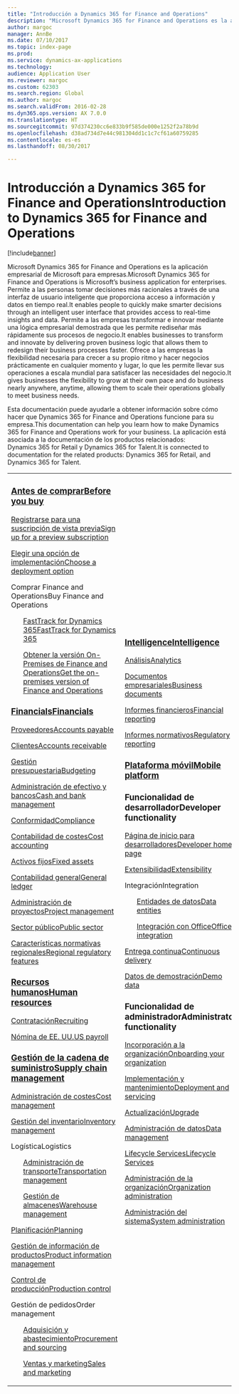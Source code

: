```yaml
---
title: "Introducción a Dynamics 365 for Finance and Operations"
description: "Microsoft Dynamics 365 for Finance and Operations es la aplicación empresarial de Microsoft para empresas. Esta página le ayudará a conocer el producto y empezar a utilizarlo."
author: margoc
manager: AnnBe
ms.date: 07/10/2017
ms.topic: index-page
ms.prod: 
ms.service: dynamics-ax-applications
ms.technology: 
audience: Application User
ms.reviewer: margoc
ms.custom: 62303
ms.search.region: Global
ms.author: margoc
ms.search.validFrom: 2016-02-28
ms.dyn365.ops.version: AX 7.0.0
ms.translationtype: HT
ms.sourcegitcommit: 97d374230cc6e833b9f585de000e1252f2a78b9d
ms.openlocfilehash: d38ad734d7e44c981304dd1c1c7cf61a60759285
ms.contentlocale: es-es
ms.lasthandoff: 08/30/2017

---
```


# <a name="introduction-to-dynamics-365-for-finance-and-operations"></a><span data-ttu-id="43faa-104">Introducción a Dynamics 365 for Finance and Operations</span><span class="sxs-lookup"><span data-stu-id="43faa-104">Introduction to Dynamics 365 for Finance and Operations</span></span>
[!include[banner](includes/banner.md)]

<span data-ttu-id="43faa-105">Microsoft Dynamics 365 for Finance and Operations es la aplicación empresarial de Microsoft para empresas.</span><span class="sxs-lookup"><span data-stu-id="43faa-105">Microsoft Dynamics 365 for Finance and Operations is Microsoft’s business application for enterprises.</span></span> <span data-ttu-id="43faa-106">Permite a las personas tomar decisiones más racionales a través de una interfaz de usuario inteligente que proporciona acceso a información y datos en tiempo real.</span><span class="sxs-lookup"><span data-stu-id="43faa-106">It enables people to quickly make smarter decisions through an intelligent user interface that provides access to real-time insights and data.</span></span> <span data-ttu-id="43faa-107">Permite a las empresas transformar e innovar mediante una lógica empresarial demostrada que les permite rediseñar más rápidamente sus procesos de negocio.</span><span class="sxs-lookup"><span data-stu-id="43faa-107">It enables businesses to transform and innovate by delivering proven business logic that allows them to redesign their business processes faster.</span></span> <span data-ttu-id="43faa-108">Ofrece a las empresas la flexibilidad necesaria para crecer a su propio ritmo y hacer negocios prácticamente en cualquier momento y lugar, lo que les permite llevar sus operaciones a escala mundial para satisfacer las necesidades del negocio.</span><span class="sxs-lookup"><span data-stu-id="43faa-108">It gives businesses the flexibility to grow at their own pace and do business nearly anywhere, anytime, allowing them to scale their operations globally to meet business needs.</span></span> 

<span data-ttu-id="43faa-109">Esta documentación puede ayudarle a obtener información sobre cómo hacer que Dynamics 365 for Finance and Operations funcione para su empresa.</span><span class="sxs-lookup"><span data-stu-id="43faa-109">This documentation can help you learn how to make Dynamics 365 for Finance and Operations work for your business.</span></span> <span data-ttu-id="43faa-110">La aplicación está asociada a la documentación de los productos relacionados: Dynamics 365 for Retail y Dynamics 365 for Talent.</span><span class="sxs-lookup"><span data-stu-id="43faa-110">It is connected to documentation for the related products: Dynamics 365 for Retail, and Dynamics 365 for Talent.</span></span> 

<table>
<colgroup>
<col width="33%" />
<col width="33%" />
<col width="33%" />
</colgroup>
<tbody>
<tr class="odd">
<td>
<h3><span data-ttu-id="43faa-111"><a href="../fin-and-ops/get-started/before-you-buy">Antes de comprar</a></span><span class="sxs-lookup"><span data-stu-id="43faa-111"><a href="../fin-and-ops/get-started/before-you-buy">Before you buy</a></span></span></h3>
<p><span data-ttu-id="43faa-112"><a href="../dev-itpro/dev-tools/sign-up-preview-subscription">Registrarse para una suscripción de vista previa</a></span><span class="sxs-lookup"><span data-stu-id="43faa-112"><a href="../dev-itpro/dev-tools/sign-up-preview-subscription">Sign up for a preview subscription</a></span></span></p>
 <p><span data-ttu-id="43faa-113"><a href="../dev-itpro/deployment/choose-deployment-type">Elegir una opción de implementación</a></span><span class="sxs-lookup"><span data-stu-id="43faa-113"><a href="../dev-itpro/deployment/choose-deployment-type">Choose a deployment option</a></span></span></p>
<p><span data-ttu-id="43faa-114">Comprar Finance and Operations</span><span class="sxs-lookup"><span data-stu-id="43faa-114">Buy Finance and Operations</span></span></p>
 <ul style="list-style-type:none">
  <p><span data-ttu-id="43faa-115"><a href="../fin-and-ops/get-started/fasttrack-dynamics-365-overview">FastTrack for Dynamics 365</a></span><span class="sxs-lookup"><span data-stu-id="43faa-115"><a href="../fin-and-ops/get-started/fasttrack-dynamics-365-overview">FastTrack for Dynamics 365</a></span></span></p>
  <p><span data-ttu-id="43faa-116"><a href="../dev-itpro/get-started/purchase-on-premises">Obtener la versión On-Premises de Finance and Operations</a></span><span class="sxs-lookup"><span data-stu-id="43faa-116"><a href="../dev-itpro/get-started/purchase-on-premises">Get the on-premises version of Finance and Operations</a></span></span></p></ul>

<h3><span data-ttu-id="43faa-117"><a href="../financials/index">Financials</a></span><span class="sxs-lookup"><span data-stu-id="43faa-117"><a href="../financials/index">Financials</a></span></span></h3>
<p><span data-ttu-id="43faa-118"><a href="../financials/accounts-payable/accounts-payable">Proveedores</a></span><span class="sxs-lookup"><span data-stu-id="43faa-118"><a href="../financials/accounts-payable/accounts-payable">Accounts payable</a></span></span></p>
<p><span data-ttu-id="43faa-119"><a href="../financials/accounts-receivable/accounts-receivable">Clientes</a></span><span class="sxs-lookup"><span data-stu-id="43faa-119"><a href="../financials/accounts-receivable/accounts-receivable">Accounts receivable</a></span></span></p>
<p><span data-ttu-id="43faa-120"><a href="../financials/budgeting/budgeting-overview">Gestión presupuestaria</a></span><span class="sxs-lookup"><span data-stu-id="43faa-120"><a href="../financials/budgeting/budgeting-overview">Budgeting</a></span></span></p>
<p><span data-ttu-id="43faa-121"><a href="../financials/cash-bank-management/cash-bank-management">Administración de efectivo y bancos</a></span><span class="sxs-lookup"><span data-stu-id="43faa-121"><a href="../financials/cash-bank-management/cash-bank-management">Cash and bank management</a></span></span></p>
<p><span data-ttu-id="43faa-122"><a href="../financials/general-ledger/audit-policy-rules">Conformidad</a></span><span class="sxs-lookup"><span data-stu-id="43faa-122"><a href="../financials/general-ledger/audit-policy-rules">Compliance</a></span></span></p>
<p><span data-ttu-id="43faa-123"><a href="../financials/cost-accounting/cost-accounting-home-page">Contabilidad de costes</a></span><span class="sxs-lookup"><span data-stu-id="43faa-123"><a href="../financials/cost-accounting/cost-accounting-home-page">Cost accounting</a></span></span></p>
<p><span data-ttu-id="43faa-124"><a href="../financials/fixed-assets/fixed-assets">Activos fijos</a></span><span class="sxs-lookup"><span data-stu-id="43faa-124"><a href="../financials/fixed-assets/fixed-assets">Fixed assets</a></span></span></p>
<p><span data-ttu-id="43faa-125"><a href="../financials/general-ledger/general-ledger">Contabilidad general</a></span><span class="sxs-lookup"><span data-stu-id="43faa-125"><a href="../financials/general-ledger/general-ledger">General ledger</a></span></span></p>
<p><span data-ttu-id="43faa-126"><a href="../financials/project-management/overview-project-management-accounting">Administración de proyectos</a></span><span class="sxs-lookup"><span data-stu-id="43faa-126"><a href="../financials/project-management/overview-project-management-accounting">Project management</a></span></span></p>
<p><span data-ttu-id="43faa-127"><a href="../financials/public-sector/public-sector-functionality">Sector público</a></span><span class="sxs-lookup"><span data-stu-id="43faa-127"><a href="../financials/public-sector/public-sector-functionality">Public sector</a></span></span></p>
<p><span data-ttu-id="43faa-128"><a href="../dev-itpro/lcs-solutions/country-region">Características normativas regionales</a></span><span class="sxs-lookup"><span data-stu-id="43faa-128"><a href="../dev-itpro/lcs-solutions/country-region">Regional regulatory features</a></span></span></p>

<H3><span data-ttu-id="43faa-129"><a href="hr/hr-landing-page">Recursos humanos</a></span><span class="sxs-lookup"><span data-stu-id="43faa-129"><a href="hr/hr-landing-page">Human resources</a></span></span></h3>
<p><span data-ttu-id="43faa-130"><a href="hr/manage-recruiting-process">Contratación</a></span><span class="sxs-lookup"><span data-stu-id="43faa-130"><a href="hr/manage-recruiting-process">Recruiting</a></span></span></p>
<p><span data-ttu-id="43faa-131"><a href="hr/localizations/noam-usa-payroll">Nómina de EE. UU.</a></span><span class="sxs-lookup"><span data-stu-id="43faa-131"><a href="hr/localizations/noam-usa-payroll">US payroll</a></span></span></p>

<h3><span data-ttu-id="43faa-132"><a href="../supply-chain/index">Gestión de la cadena de suministro</a></span><span class="sxs-lookup"><span data-stu-id="43faa-132"><a href="../supply-chain/index">Supply chain management</a></span></span></h3>
<p><span data-ttu-id="43faa-133"><a href="../supply-chain/cost-management/costing-sheets">Administración de costes</a></span><span class="sxs-lookup"><span data-stu-id="43faa-133"><a href="../supply-chain/cost-management/costing-sheets">Cost management</a></span></span></p>
<p><span data-ttu-id="43faa-134"><a href="../supply-chain/inventory/inventory-locations">Gestión del inventario</a></span><span class="sxs-lookup"><span data-stu-id="43faa-134"><a href="../supply-chain/inventory/inventory-locations">Inventory management</a></span></span></p>
<p><span data-ttu-id="43faa-135">Logística</span><span class="sxs-lookup"><span data-stu-id="43faa-135">Logistics</span></span></p>
<ul style="list-style-type:none">
<p><span data-ttu-id="43faa-136"><a href="../supply-chain/transportation/transportation-management-overview">Administración de transporte</a></span><span class="sxs-lookup"><span data-stu-id="43faa-136"><a href="../supply-chain/transportation/transportation-management-overview">Transportation management</a></span></span></p>
<p><span data-ttu-id="43faa-137"><a href="../supply-chain/warehousing/warehouse-configuration">Gestión de almacenes</a></span><span class="sxs-lookup"><span data-stu-id="43faa-137"><a href="../supply-chain/warehousing/warehouse-configuration">Warehouse management</a></span></span></p></ul>
<p><span data-ttu-id="43faa-138"><a href="../supply-chain/master-planning/master-plans">Planificación</a></span><span class="sxs-lookup"><span data-stu-id="43faa-138"><a href="../supply-chain/master-planning/master-plans">Planning</a></span></span></p>
<p><span data-ttu-id="43faa-139"><a href="../supply-chain/pim/product-information">Gestión de información de productos</a></span><span class="sxs-lookup"><span data-stu-id="43faa-139"><a href="../supply-chain/pim/product-information">Product information management</a></span></span></p>
<p><span data-ttu-id="43faa-140"><a href="../supply-chain/production-control/create-production-orders">Control de producción</a></span><span class="sxs-lookup"><span data-stu-id="43faa-140"><a href="../supply-chain/production-control/create-production-orders">Production control</a></span></span></p>
<p><span data-ttu-id="43faa-141">Gestión de pedidos</span><span class="sxs-lookup"><span data-stu-id="43faa-141">Order management</span></span></p>
  <ul style="list-style-type:none">
  <p><span data-ttu-id="43faa-142"><a href="../supply-chain/procurement/procurement-sourcing-overview">Adquisición y abastecimiento</a></span><span class="sxs-lookup"><span data-stu-id="43faa-142"><a href="../supply-chain/procurement/procurement-sourcing-overview">Procurement and sourcing</a></span></span></p>
  <p><span data-ttu-id="43faa-143"><a href="../supply-chain/sales-marketing/overview-sales-marketing">Ventas y marketing</a></span><span class="sxs-lookup"><span data-stu-id="43faa-143"><a href="../supply-chain/sales-marketing/overview-sales-marketing">Sales and marketing</a></span></span></p></ul>
</td>
<td>
<h3><span data-ttu-id="43faa-144"><a href="../dev-itpro/analytics/information-access-reporting">Intelligence</a></span><span class="sxs-lookup"><span data-stu-id="43faa-144"><a href="../dev-itpro/analytics/information-access-reporting">Intelligence</a></span></span></h3>
<p><span data-ttu-id="43faa-145"><a href="../dev-itpro/analytics/analytics">Análisis</a></span><span class="sxs-lookup"><span data-stu-id="43faa-145"><a href="../dev-itpro/analytics/analytics">Analytics</a></span></span></p>
 <p><span data-ttu-id="43faa-146"><a href="../dev-itpro/analytics/document-reporting-services">Documentos empresariales</a></span><span class="sxs-lookup"><span data-stu-id="43faa-146"><a href="../dev-itpro/analytics/document-reporting-services">Business documents</a></span></span></p>
<p><span data-ttu-id="43faa-147"><a href="../dev-itpro/analytics/financial-reporting-intro">Informes financieros</a></span><span class="sxs-lookup"><span data-stu-id="43faa-147"><a href="../dev-itpro/analytics/financial-reporting-intro">Financial reporting</a></span></span></p>
<p><span data-ttu-id="43faa-148"><a href="../dev-itpro/analytics/general-electronic-reporting">Informes normativos</a></span><span class="sxs-lookup"><span data-stu-id="43faa-148"><a href="../dev-itpro/analytics/general-electronic-reporting">Regulatory reporting</a></span></span></p>

<h3><span data-ttu-id="43faa-149"><a href="../dev-itpro/mobile-apps/platform/mobile-platform-home-page">Plataforma móvil</a></span><span class="sxs-lookup"><span data-stu-id="43faa-149"><a href="../dev-itpro/mobile-apps/platform/mobile-platform-home-page">Mobile platform</a></span></span></h3>

<h3><span data-ttu-id="43faa-150">Funcionalidad de desarrollador</span><span class="sxs-lookup"><span data-stu-id="43faa-150">Developer functionality</span></span></h3>
<p><span data-ttu-id="43faa-151"><a href="../dev-itpro/dev-tools/developer-home-page">Página de inicio para desarrolladores</a></span><span class="sxs-lookup"><span data-stu-id="43faa-151"><a href="../dev-itpro/dev-tools/developer-home-page">Developer home page</a></span></span></p>
<p><span data-ttu-id="43faa-152"><a href="../dev-itpro/extensibility/extensibility-home-page">Extensibilidad</a></span><span class="sxs-lookup"><span data-stu-id="43faa-152"><a href="../dev-itpro/extensibility/extensibility-home-page">Extensibility</a></span></span></p>
<p><span data-ttu-id="43faa-153">Integración</span><span class="sxs-lookup"><span data-stu-id="43faa-153">Integration</span></span></p>
<ul style="list-style-type:none"><p><span data-ttu-id="43faa-154"><a href="../dev-itpro/data-entities/data-entities">Entidades de datos</a></span><span class="sxs-lookup"><span data-stu-id="43faa-154"><a href="../dev-itpro/data-entities/data-entities">Data entities</a></span></span></p>
<p><span data-ttu-id="43faa-155"><a href="../dev-itpro/office-integration/office-integration">Integración con Office</a></span><span class="sxs-lookup"><span data-stu-id="43faa-155"><a href="../dev-itpro/office-integration/office-integration">Office integration</a></span></span></p></ul></p>
<p><span data-ttu-id="43faa-156"><a href="../dev-itpro/dev-tools/continuous-delivery-home-page">Entrega continua</a></span><span class="sxs-lookup"><span data-stu-id="43faa-156"><a href="../dev-itpro/dev-tools/continuous-delivery-home-page">Continuous delivery</a></span></span></p>
<p><span data-ttu-id="43faa-157"><a href="../dev-itpro/get-started/demo-data">Datos de demostración</a></span><span class="sxs-lookup"><span data-stu-id="43faa-157"><a href="../dev-itpro/get-started/demo-data">Demo data</a></span></span></p>

<h3><span data-ttu-id="43faa-158">Funcionalidad de administrador</span><span class="sxs-lookup"><span data-stu-id="43faa-158">Administrator functionality</span></span></h3>
<p><span data-ttu-id="43faa-159"><a href="../fin-and-ops/get-started/onboarding-home">Incorporación a la organización</a></span><span class="sxs-lookup"><span data-stu-id="43faa-159"><a href="../fin-and-ops/get-started/onboarding-home">Onboarding your organization</a></span></span></p>
<p><span data-ttu-id="43faa-160"><a href="../dev-itpro/deployment/deploy-demo-environment">Implementación y mantenimiento</a></span><span class="sxs-lookup"><span data-stu-id="43faa-160"><a href="../dev-itpro/deployment/deploy-demo-environment">Deployment and servicing</a></span></span></p>
<p><span data-ttu-id="43faa-161"><a href="../dev-itpro/migration-upgrade/upgrade-home-page">Actualización</a></span><span class="sxs-lookup"><span data-stu-id="43faa-161"><a href="../dev-itpro/migration-upgrade/upgrade-home-page">Upgrade</a></span></span></p>
<p><span data-ttu-id="43faa-162"><a href="../dev-itpro/data-entities/data-management-integration-data-entity">Administración de datos</a></span><span class="sxs-lookup"><span data-stu-id="43faa-162"><a href="../dev-itpro/data-entities/data-management-integration-data-entity">Data management</a></span></span></p>
<p><span data-ttu-id="43faa-163"><a href="../dev-itpro/lifecycle-services/lcs">Lifecycle Services</a></span><span class="sxs-lookup"><span data-stu-id="43faa-163"><a href="../dev-itpro/lifecycle-services/lcs">Lifecycle Services</a></span></span></p>
<p><span data-ttu-id="43faa-164"><a href="../fin-and-ops/organization-administration/organization-administration-home-page">Administración de la organización</a></span><span class="sxs-lookup"><span data-stu-id="43faa-164"><a href="../fin-and-ops/organization-administration/organization-administration-home-page">Organization administration</a></span></span></p>
<p><span data-ttu-id="43faa-165"><a href="../dev-itpro/sysadmin/system-administration-home-page">Administración del sistema</a></span><span class="sxs-lookup"><span data-stu-id="43faa-165"><a href="../dev-itpro/sysadmin/system-administration-home-page">System administration</a></span></span></p>
</td>
<td>
<h3><span data-ttu-id="43faa-166">Productos relacionados</span><span class="sxs-lookup"><span data-stu-id="43faa-166">Related products</span></span></h3>
<h4><span data-ttu-id="43faa-167"><a href="../talent/index">Dynamics 365 for Talent</a></span><span class="sxs-lookup"><span data-stu-id="43faa-167"><a href="../talent/index">Dynamics 365 for Talent</a></span></span></h4>
<p><span data-ttu-id="43faa-168"><a href="../talent/manage-benefit-program">Prestaciones</a></span><span class="sxs-lookup"><span data-stu-id="43faa-168"><a href="../talent/manage-benefit-program">Benefits</a></span></span></p>
<p><span data-ttu-id="43faa-169"><a href="../talent/performance-management-overview">Desarrollo y formación de empleados</a></span><span class="sxs-lookup"><span data-stu-id="43faa-169"><a href="../talent/performance-management-overview">Employee development and training</a></span></span></p>
<p><span data-ttu-id="43faa-170"><a href="../talent/questionnaires">Cuestionario</a></span><span class="sxs-lookup"><span data-stu-id="43faa-170"><a href="../talent/questionnaires">Questionnaire</a></span></span></p>

<h4><span data-ttu-id="43faa-171"><a href="../retail/index">Dynamics 365 for Retail</a></span><span class="sxs-lookup"><span data-stu-id="43faa-171"><a href="../retail/index">Dynamics 365 for Retail</a></span></span></h4>
<p><span data-ttu-id="43faa-172"><a href="../retail/call-center-functionality">Centro de llamadas</span><span class="sxs-lookup"><span data-stu-id="43faa-172"><a href="../retail/call-center-functionality">Call center</span></span></p>
<p><span data-ttu-id="43faa-173"><a href="../retail/define-maintain-retail-channels">Configuración y administración de canales</span><span class="sxs-lookup"><span data-stu-id="43faa-173"><a href="../retail/define-maintain-retail-channels">Channel setup and management</span></span></p>
<p><span data-ttu-id="43faa-174"><a href="../retail/retail-peripherals-overview">MPOS y Cloud POS</span><span class="sxs-lookup"><span data-stu-id="43faa-174"><a href="../retail/retail-peripherals-overview">MPOS and Cloud POS</span></span></p>
<p><span data-ttu-id="43faa-175"><a href="../retail/dev-itpro/dev-retail-home-page">Desarrollador y administración de Retail</span><span class="sxs-lookup"><span data-stu-id="43faa-175"><a href="../retail/dev-itpro/dev-retail-home-page">Retail developer and administration</span></span></p>

</td>
</tr>

</tbody>
</table>

